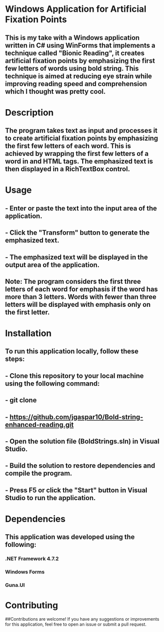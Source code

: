 # Windows Application for Artificial Fixation Points

## This is my take with a Windows application written in C# using WinForms that implements a technique called "Bionic Reading", it creates artificial fixation points by emphasizing the first few letters of words using bold string. This technique is aimed at reducing eye strain while improving reading speed and comprehension which I thought was pretty cool.

# Description

## The program takes text as input and processes it to create artificial fixation points by emphasizing the first few letters of each word. This is achieved by wrapping the first few letters of a word in <b> and </b> HTML tags. The emphasized text is then displayed in a RichTextBox control.

# Usage
## - Enter or paste the text into the input area of the application.
## - Click the "Transform" button to generate the emphasized text.
## - The emphasized text will be displayed in the output area of the application.
## Note: The program considers the first three letters of each word for emphasis if the word has more than 3 letters. Words with fewer than three letters will be displayed with emphasis only on the first letter.

# Installation

## To run this application locally, follow these steps:

## - Clone this repository to your local machine using the following command:
## - git clone 
## - https://github.com/jgaspar10/Bold-string-enhanced-reading.git
## - Open the solution file (BoldStrings.sln) in Visual Studio.
## - Build the solution to restore dependencies and compile the program.
## - Press F5 or click the "Start" button in Visual Studio to run the application.

# Dependencies

## This application was developed using the following:
### .NET Framework 4.7.2
### Windows Forms
### Guna.UI

# Contributing

##Contributions are welcome! If you have any suggestions or improvements for this application, feel free to open an issue or submit a pull request.
